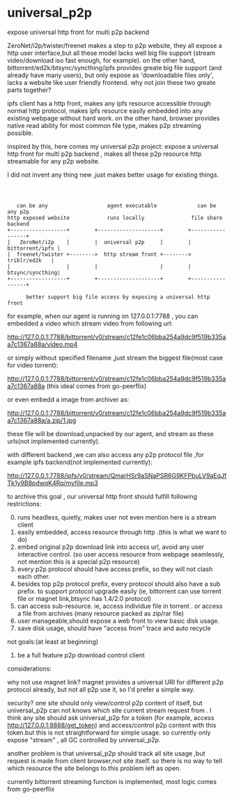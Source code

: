 # universal_p2p
expose universal http front for multi p2p backend


ZeroNet/i2p/twister/freenet makes a step to p2p website, they all expose a 
http user interface,but all these model lacks well big file support 
(stream video/download iso fast enough, for example).
on the other hand, bittorrent/ed2k/btsync/syncthing/ipfs provides greate big
file support (and already have many users), but only expose as 
'downloadable files only', lacks a website like user friendly frontend. why 
not join these two greate parts together? 

ipfs client has a http front, makes any ipfs resource accessible through normal
http protocol, makes ipfs resource easily embedded into any existing webpage
without hard work. on the other hand, browser provides native read ability 
for most common file type, makes p2p streaming possible.

inspired by this, here comes my universal p2p project: expose a 
universal http front for multi p2p backend , makes all these p2p resource 
http streamable for any p2p website.

I did not invent any thing new ,just makes better usage for existing things.

```text



   can be any                   agent executable             can be any p2p
http exposed website            runs locally               file share backend
+------------------+        +--------------------+        +-----------------+ 
|   ZeroNet/i2p    |        |  universal p2p     |        | bittorrent/ipfs | 
|  freenet/twister +-------->  http stream front +-------->   triblr/ed2k   | 
|                  |        |                    |        | btsync/syncthing| 
+------------------+        +--------------------+        +-----------------+ 
     
      better support big file access by exposing a universal http front

```


for example, when our agent is running on 127.0.0.1:7788 , you can embedded
a video which stream video from following url:

http://127.0.0.1:7788/bittorrent/v0/stream/c12fe1c06bba254a9dc9f519b335aa7c1367a88a/video.mp4


or simply without specified filename ,just stream the biggest file(most case for video torrent):

http://127.0.0.1:7788/bittorrent/v0/stream/c12fe1c06bba254a9dc9f519b335aa7c1367a88a
(this ideal comes from go-peerflix)

or even embedd a image from archiver as:

http://127.0.0.1:7788/bittorrent/v0/stream/c12fe1c06bba254a9dc9f519b335aa7c1367a88a/a.zip/1.jpg

these file will be download,unpacked by our agent, and stream as these urls(not implemented currently).


with different backend ,we can also access any p2p protocol file ,for example ipfs backend(not implemented currently):

http://127.0.0.1:7788/ipfs/v0/stream/QmarHSr9aSNaPSR6G9KFPbuLV9aEqJfTk1y9B8pdwqK4Rq/myfile.mp3



to archive this goal , our universal http front should fulfill following restrictions:

0. runs headless, quietly, makes user not even mention here is a stream client
1. easily embedded, access resource through http .(this is what we want to do)
2. embed original p2p download link into access url, avoid any user interactive control.
(so user access resource from webpage seamlessly, not mention this is a special p2p resource)
3. every p2p protocol should have access prefix, so they will not clash each other.
4. besides top p2p protocol prefix, every protocol should also have a sub prefix.
  to support protocol upgrade easily (ie, bittorrent can use torrent file or 
  magnet link,btsync has 1.4/2.0 protocol)
5. can access sub-resource. ie, access individue file in torrent . or access a
  file from archives (many resource packed as zip/rar file)
6. user manageable,should expose a web front to view basic disk usage.
7. save disk usage, should have "access from" trace and auto recycle


not goals:(at least at beginning)

1. be a full feature p2p download control client
                

considerations:


why not use magnet link?
magnet provides a universal URI for different p2p protocol already, but not 
all p2p use it, so I'd prefer a simple way.

security?
one site should only view/control p2p content of itself, but universal_p2p can not
knows which site current stream request from . I think any site should ask
universal_p2p for a token (for example, access http://127.0.0.1:8888/get_token)
and access/control p2p content with this token.but this is not straightforward 
for simple usage. so currently only expose "stream" , all GC controlled by 
universal_p2p. 

another problem is that universal_p2p should track all site usage ,but request
is made from client browser,not site itself. so there is no way to tell which 
resource the site belongs to.this problem left as open. 



currently bittorrent streaming function is implemented, most logic comes from go-peerflix

